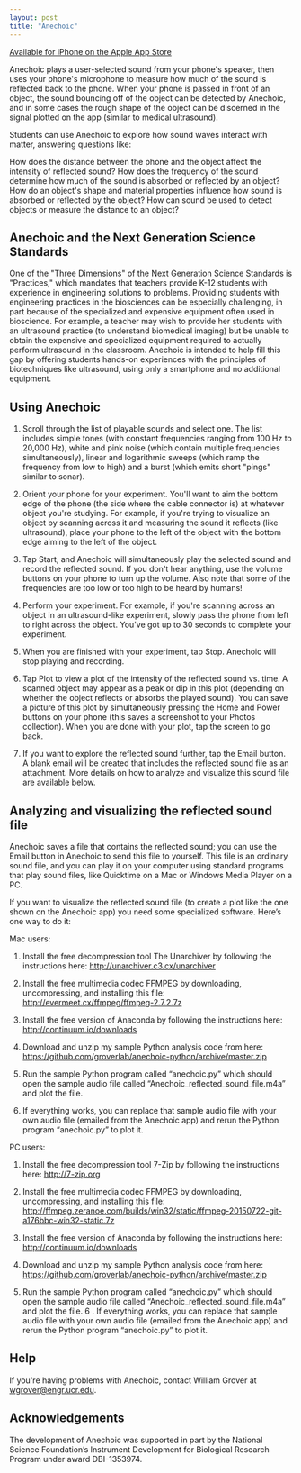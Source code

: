 ```yaml
---
layout: post
title: "Anechoic"
---
```


[Available for iPhone on the Apple App Store](https://itunes.apple.com/us/app/anechoic/id1014061397)

Anechoic plays a user-selected sound from your phone's speaker, then uses your phone's microphone to measure how much of the sound is reflected back to the phone. When your phone is passed in front of an object, the  sound bouncing off of the object can be detected by Anechoic, and in some cases the rough shape of the object can be discerned in the signal plotted on the app (similar to medical ultrasound).

Students can use Anechoic to explore how sound waves interact with matter, answering questions like:

How does the distance between the phone and the object affect the intensity of reflected sound?
How does the frequency of the sound determine how much of the sound is absorbed or reflected by an object?
How do an object's shape and material properties influence how sound is absorbed or reflected by the object?
How can sound be used to detect objects or measure the distance to an object? 


Anechoic and the Next Generation Science Standards
--------------------------------------------------

One of the "Three Dimensions" of the Next Generation Science Standards is "Practices," which mandates that teachers provide K-12 students with experience in engineering solutions to problems.  Providing students with engineering practices in the biosciences can be especially challenging, in part because of the specialized and expensive equipment often used in bioscience. For example, a teacher may wish to provide her students with an ultrasound practice (to understand biomedical imaging) but be unable to obtain the expensive and specialized equipment required to actually perform ultrasound in the classroom.  Anechoic is intended to help fill this gap by offering students hands-on experiences with the principles of biotechniques like ultrasound, using only a smartphone and no additional equipment.

Using Anechoic
--------------

1.  Scroll through the list of playable sounds and select one.  The list includes simple tones (with constant frequencies ranging from 100 Hz to 20,000 Hz), white and pink noise (which contain multiple frequencies simultaneously), linear and logarithmic sweeps (which ramp the frequency from low to high) and a burst (which emits short "pings" similar to sonar).

2.  Orient your phone for your experiment.  You'll want to aim the bottom edge of the phone (the side where the cable connector is) at whatever object you're studying.  For example, if you're trying to visualize an object by scanning across it and measuring the sound it reflects (like ultrasound), place your phone to the left of the object with the bottom edge aiming to the left of the object.

3.  Tap Start, and Anechoic will simultaneously play the selected sound and record the reflected sound.  If you don't hear anything, use the volume buttons on your phone to turn up the volume.  Also note that some of the frequencies are too low or too high to be heard by humans!

4.  Perform your experiment.  For example, if you're scanning across an object in an ultrasound-like experiment, slowly pass the phone from left to right across the object.  You've got up to 30 seconds to complete your experiment.

5.  When you are finished with your experiment, tap Stop.  Anechoic will stop playing and recording.

6.  Tap Plot to view a plot of the intensity of the reflected sound vs. time.  A scanned object may appear as a peak or dip in this plot (depending on whether the object reflects or absorbs the played sound).  You can save a picture of this plot by simultaneously pressing the Home and Power buttons on your phone (this saves a screenshot to your Photos collection).  When you are done with your plot, tap the screen to go back.

7.  If you want to explore the reflected sound further, tap the Email button.  A blank email will be created that includes the reflected sound file as an attachment.  More details on how to analyze and visualize this sound file are available below.



Analyzing and visualizing the reflected sound file
--------------------------------------------------

Anechoic saves a file that contains the reflected sound; you can use the Email button in Anechoic to send this file to yourself.  This file is an ordinary sound file, and you can play it on your computer using standard programs that play sound files, like Quicktime on a Mac or Windows Media Player on a PC.

If you want to visualize the reflected sound file (to create a plot like the one shown on the Anechoic app) you need some specialized software.  Here’s one way to do it:

Mac users:

1. Install the free decompression tool The Unarchiver by following the instructions here:  http://unarchiver.c3.cx/unarchiver

2. Install the free multimedia codec FFMPEG by downloading, uncompressing, and installing this file:  http://evermeet.cx/ffmpeg/ffmpeg-2.7.2.7z

3. Install the free version of Anaconda by following the instructions here:  http://continuum.io/downloads

4. Download and unzip my sample Python analysis code from here:  https://github.com/groverlab/anechoic-python/archive/master.zip
5. Run the sample Python program called “anechoic.py” which should open the sample audio file called “Anechoic_reflected_sound_file.m4a” and plot the file.
6. If everything works, you can replace that sample audio file with your own audio file (emailed from the Anechoic app) and rerun the Python program “anechoic.py” to plot it.


PC users:

1. Install the free decompression tool 7-Zip by following the instructions here:  http://7-zip.org

2. Install the free multimedia codec FFMPEG by downloading, uncompressing, and installing this file:  http://ffmpeg.zeranoe.com/builds/win32/static/ffmpeg-20150722-git-a176bbc-win32-static.7z

3. Install the free version of Anaconda by following the instructions here:  http://continuum.io/downloads

4. Download and unzip my sample Python analysis code from here:  https://github.com/groverlab/anechoic-python/archive/master.zip

5. Run the sample Python program called “anechoic.py” which should open the sample audio file called “Anechoic_reflected_sound_file.m4a” and plot the file.
6
. If everything works, you can replace that sample audio file with your own audio file (emailed from the Anechoic app) and rerun the Python program “anechoic.py” to plot it.


Help
----

If you're having problems with Anechoic, contact William Grover at wgrover@engr.ucr.edu.



Acknowledgements
----------------

The development of Anechoic was supported in part by the National Science Foundation’s Instrument Development for Biological Research Program under award DBI-1353974.